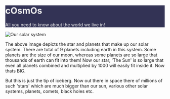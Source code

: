 <html>
  <head>
    <title>
      cOsmOs
    </title>
    <link type="text/css" href="https://github.com/rohitmeshramD/cosmosCSS/CSS-for-cosmos/README.md">
  </head>
  <body>
    <div style="background:#335; color:#eee">
      <h1>
        cOsmOs
      </h1>
      <p>All you need to know about the world we live in!</p>
    </div>
    <div>
      <img src="https://cdn.shopify.com/s/files/1/1076/8780/products/SolarSystem-10x20.png?v=1503417059" alt="Our solar system">
      <p>
        The above image depicts the star and planets that make up our solar system. There are total of 9 planets including earth in this system. Some planets are the size of our moon, whereas some planets are so large that thousands of earth can fit into them! Now our star, 'The Sun' is so large that even all planets combined and multiplied by 1000 will easily fit inside it. Now thats BIG.
      </p>
      <p>
        But this is just the tip of iceberg. Now out there in space there of millions of such 'stars' which are much bigger than our sun, various other solar systems, planets, comets, black holes etc.
      </p>
    </div>
  </body>
 </html>

